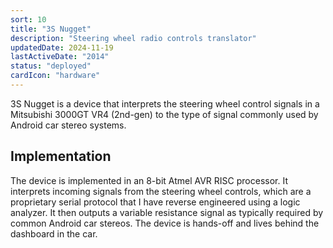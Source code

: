 ```yaml
---
sort: 10
title: "3S Nugget"
description: "Steering wheel radio controls translator"
updatedDate: 2024-11-19
lastActiveDate: "2014"
status: "deployed"
cardIcon: "hardware"
---
```


3S Nugget is a device that interprets the steering wheel control signals in a Mitsubishi 3000GT VR4 (2nd-gen) to the type of signal commonly used by Android car stereo systems.

## Implementation
The device is implemented in an 8-bit Atmel AVR RISC processor. It interprets incoming signals from the steering wheel controls, which are a proprietary serial protocol that I have reverse engineered using a logic analyzer. It then outputs a variable resistance signal as typically required by common Android car stereos. The device is hands-off and lives behind the dashboard in the car.
